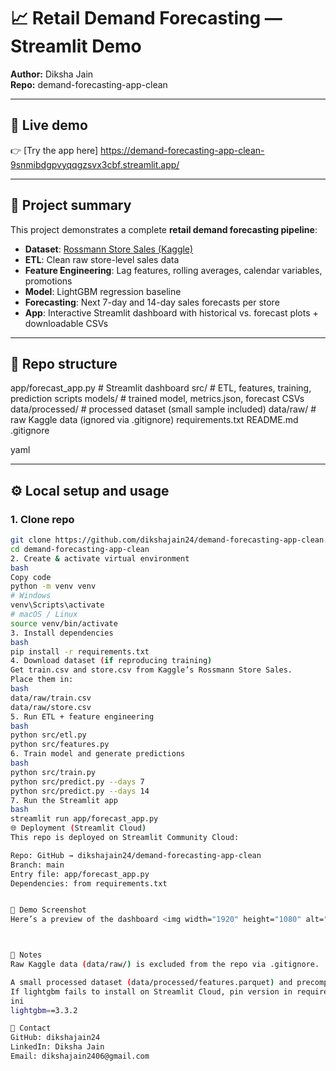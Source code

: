 # 📈 Retail Demand Forecasting — Streamlit Demo

**Author:** Diksha Jain  
**Repo:** demand-forecasting-app-clean  

---

## 🔗 Live demo
👉 [Try the app here] https://demand-forecasting-app-clean-9snmibdgpvyqqgzsvx3cbf.streamlit.app/ 


---

## 📌 Project summary
This project demonstrates a complete **retail demand forecasting pipeline**:  

- **Dataset**: [Rossmann Store Sales (Kaggle)](https://www.kaggle.com/competitions/rossmann-store-sales)  
- **ETL**: Clean raw store-level sales data  
- **Feature Engineering**: Lag features, rolling averages, calendar variables, promotions  
- **Model**: LightGBM regression baseline  
- **Forecasting**: Next 7-day and 14-day sales forecasts per store  
- **App**: Interactive Streamlit dashboard with historical vs. forecast plots + downloadable CSVs  

---

## 📂 Repo structure
app/forecast_app.py # Streamlit dashboard
src/ # ETL, features, training, prediction scripts
models/ # trained model, metrics.json, forecast CSVs
data/processed/ # processed dataset (small sample included)
data/raw/ # raw Kaggle data (ignored via .gitignore)
requirements.txt
README.md
.gitignore

yaml

---

## ⚙️ Local setup and usage

### 1. Clone repo
```bash
git clone https://github.com/dikshajain24/demand-forecasting-app-clean.git
cd demand-forecasting-app-clean
2. Create & activate virtual environment
bash
Copy code
python -m venv venv
# Windows
venv\Scripts\activate
# macOS / Linux
source venv/bin/activate
3. Install dependencies
bash
pip install -r requirements.txt
4. Download dataset (if reproducing training)
Get train.csv and store.csv from Kaggle’s Rossmann Store Sales.
Place them in:
bash
data/raw/train.csv
data/raw/store.csv
5. Run ETL + feature engineering
bash
python src/etl.py
python src/features.py
6. Train model and generate predictions
bash
python src/train.py
python src/predict.py --days 7
python src/predict.py --days 14
7. Run the Streamlit app
bash
streamlit run app/forecast_app.py
🌐 Deployment (Streamlit Cloud)
This repo is deployed on Streamlit Community Cloud:

Repo: GitHub → dikshajain24/demand-forecasting-app-clean
Branch: main
Entry file: app/forecast_app.py
Dependencies: from requirements.txt


📸 Demo Screenshot
Here’s a preview of the dashboard <img width="1920" height="1080" alt="image" src="https://github.com/user-attachments/assets/60a0f74f-dbdb-4c97-af71-116781285bd8" />



📝 Notes
Raw Kaggle data (data/raw/) is excluded from the repo via .gitignore.

A small processed dataset (data/processed/features.parquet) and precomputed forecasts (models/next_7day_preds.csv, models/next_14day_preds.csv) are included so the Streamlit app runs without needing heavy training in the cloud.
If lightgbm fails to install on Streamlit Cloud, pin version in requirements.txt:
ini
lightgbm==3.3.2

👤 Contact
GitHub: dikshajain24
LinkedIn: Diksha Jain
Email: dikshajain2406@gmail.com
